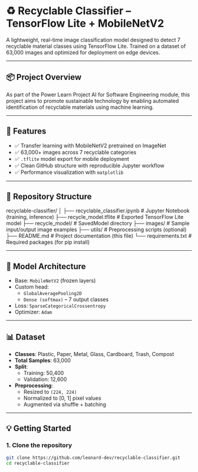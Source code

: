 # ♻️ Recyclable Classifier – TensorFlow Lite + MobileNetV2

A lightweight, real-time image classification model designed to detect 7 recyclable material classes using TensorFlow Lite. Trained on a dataset of 63,000 images and optimized for deployment on edge devices.

---

## 📦 Project Overview

As part of the Power Learn Project AI for Software Engineering module, this project aims to promote sustainable technology by enabling automated identification of recyclable materials using machine learning.

---

## 🚀 Features

- ✅ Transfer learning with MobileNetV2 pretrained on ImageNet
- ✅ 63,000+ images across 7 recyclable categories
- ✅ `.tflite` model export for mobile deployment
- ✅ Clean GitHub structure with reproducible Jupyter workflow
- ✅ Performance visualization with `matplotlib`

---

## 📁 Repository Structure

recyclable-classifier/ │ ├── recyclable_classifier.ipynb # Jupyter Notebook (training, inference) ├── recycle_model.tflite # Exported TensorFlow Lite model ├── recycle_model/ # SavedModel directory ├── images/ # Sample input/output image examples ├── utils/ # Preprocessing scripts (optional) ├── README.md # Project documentation (this file) └── requirements.txt # Required packages (for pip install)


---

## 🧠 Model Architecture

- Base: `MobileNetV2` (frozen layers)
- Custom head:
  - `GlobalAveragePooling2D`
  - `Dense (softmax)` – 7 output classes
- Loss: `SparseCategoricalCrossentropy`
- Optimizer: `Adam`

---

## 📊 Dataset

- **Classes**: Plastic, Paper, Metal, Glass, Cardboard, Trash, Compost
- **Total Samples**: 63,000
- **Split**:
  - Training: 50,400
  - Validation: 12,600
- **Preprocessing**:
  - Resized to `(224, 224)`
  - Normalized to [0, 1] pixel values
  - Augmented via shuffle + batching

---

## 💡 Getting Started

### 1. Clone the repository

```bash
git clone https://github.com/leonard-dev/recyclable-classifier.git
cd recyclable-classifier
